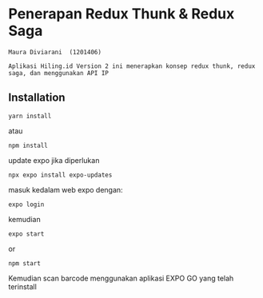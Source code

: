 Penerapan Redux Thunk & Redux Saga
===
```
Maura Diviarani  (1201406)

Aplikasi Hiling.id Version 2 ini menerapkan konsep redux thunk, redux saga, dan menggunakan API IP
```
## Installation
```
yarn install
```
atau
```
npm install
```
update expo jika diperlukan
```
npx expo install expo-updates
```
masuk kedalam web expo dengan:
```
expo login
```
kemudian
```
expo start
```
or
```
npm start
```
Kemudian scan barcode menggunakan aplikasi EXPO GO yang telah terinstall
```


